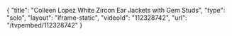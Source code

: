 {
    "title": "Colleen Lopez White Zircon Ear Jackets with Gem Studs",
    "type": "solo",
    "layout": "iframe-static",
    "videoId": "112328742",
    "url": "\/tvpembed\/112328742"
}